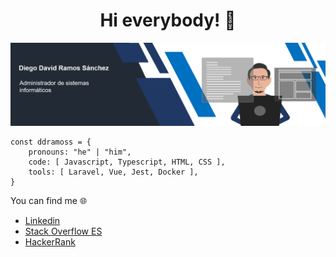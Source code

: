 <h1 align='center'> Hi everybody! 👻</h1>

![Banner, Diego Ramos](banner.png)

```
const ddramoss = {
    pronouns: "he" | "him",
    code: [ Javascript, Typescript, HTML, CSS ],
    tools: [ Laravel, Vue, Jest, Docker ],
}
```

You can find me 🌐
- [Linkedin](linkedin.com/in/ddramoss)
- [Stack Overflow ES](https://es.stackoverflow.com/users/184412/diego-ramos)
- [HackerRank](https://www.hackerrank.com/dieqo_ramos)
